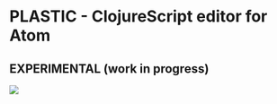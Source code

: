 # PLASTIC - ClojureScript editor for Atom

## EXPERIMENTAL (work in progress)

<img src="https://dl.dropboxusercontent.com/u/559047/plastic-p1.png">
